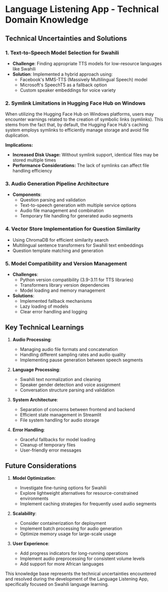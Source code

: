 # Language Listening App - Technical Domain Knowledge

## Technical Uncertainties and Solutions

### 1. Text-to-Speech Model Selection for Swahili

- **Challenge**: Finding appropriate TTS models for low-resource languages like Swahili
- **Solution**: Implemented a hybrid approach using:
  - Facebook's MMS-TTS (Massively Multilingual Speech) model
  - Microsoft's SpeechT5 as a fallback option
  - Custom speaker embeddings for voice variety

### 2. Symlink Limitations in Hugging Face Hub on Windows

When utilizing the Hugging Face Hub on Windows platforms, users may encounter warnings related to the creation of symbolic links (symlinks). This stems from the fact that, by default, the Hugging Face Hub's caching system employs symlinks to efficiently manage storage and avoid file duplication.

**Implications:**

- **Increased Disk Usage:** Without symlink support, identical files may be stored multiple times
- **Performance Considerations:** The lack of symlinks can affect file handling efficiency

### 3. Audio Generation Pipeline Architecture

- **Components**:
  - Question parsing and validation
  - Text-to-speech generation with multiple service options
  - Audio file management and combination
  - Temporary file handling for generated audio segments

### 4. Vector Store Implementation for Question Similarity

- Using ChromaDB for efficient similarity search
- Multilingual sentence transformers for Swahili text embeddings
- Question template matching and generation

### 5. Model Compatibility and Version Management

- **Challenges**:
  - Python version compatibility (3.9-3.11 for TTS libraries)
  - Transformers library version dependencies
  - Model loading and memory management
- **Solutions**:
  - Implemented fallback mechanisms
  - Lazy loading of models
  - Clear error handling and logging

## Key Technical Learnings

1. **Audio Processing**:

   - Managing audio file formats and concatenation
   - Handling different sampling rates and audio quality
   - Implementing pause generation between speech segments

2. **Language Processing**:

   - Swahili text normalization and cleaning
   - Speaker gender detection and voice assignment
   - Conversation structure parsing and validation

3. **System Architecture**:

   - Separation of concerns between frontend and backend
   - Efficient state management in Streamlit
   - File system handling for audio storage

4. **Error Handling**:
   - Graceful fallbacks for model loading
   - Cleanup of temporary files
   - User-friendly error messages

## Future Considerations

1. **Model Optimization**:

   - Investigate fine-tuning options for Swahili
   - Explore lightweight alternatives for resource-constrained environments
   - Implement caching strategies for frequently used audio segments

2. **Scalability**:

   - Consider containerization for deployment
   - Implement batch processing for audio generation
   - Optimize memory usage for large-scale usage

3. **User Experience**:
   - Add progress indicators for long-running operations
   - Implement audio preprocessing for consistent volume levels
   - Add support for more African languages

This knowledge base represents the technical uncertainties encountered and resolved during the development of the Language Listening App, specifically focused on Swahili language learning.
